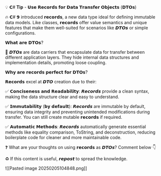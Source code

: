 💡 𝗖# 𝐓𝐢𝐩 - 𝗨𝘀𝗲 𝗥𝗲𝗰𝗼𝗿𝗱𝘀 𝗳𝗼𝗿 𝗗𝗮𝘁𝗮 𝗧𝗿𝗮𝗻𝘀𝗳𝗲𝗿 𝗢𝗯𝗷𝗲𝗰𝘁𝘀 (𝗗𝗧𝗢𝘀)  
  
🔥 𝗖# 𝟵 introduced 𝗿𝗲𝗰𝗼𝗿𝗱𝘀, a new data type ideal for defining immutable data models. Like classes, 𝗿𝗲𝗰𝗼𝗿𝗱𝘀 offer value semantics and unique features that make them well-suited for scenarios like 𝘿𝙏𝙊𝙨 or simple configurations.  
  
𝗪𝗵𝗮𝘁 𝗮𝗿𝗲 𝗗𝗧𝗢𝘀?  
  
🚀 𝘿𝙏𝙊𝙨 are data carriers that encapsulate data for transfer between different application layers. They hide internal data structures and implementation details, promoting loose coupling.  
  
𝗪𝗵𝘆 𝗮𝗿𝗲 𝗿𝗲𝗰𝗼𝗿𝗱𝘀 𝗽𝗲𝗿𝗳𝗲𝗰𝘁 𝗳𝗼𝗿 𝗗𝗧𝗢𝘀?  
  
𝗥𝗲𝗰𝗼𝗿𝗱𝘀 excel at 𝘿𝙏𝙊 creation due to their:  
  
✅ 𝗖𝗼𝗻𝗰𝗶𝘀𝗲𝗻𝗲𝘀𝘀 𝗮𝗻𝗱 𝗥𝗲𝗮𝗱𝗮𝗯𝗶𝗹𝗶𝘁𝘆: 𝙍𝙚𝙘𝙤𝙧𝙙𝙨 provide a clean syntax, making the data structure clear and easy to understand.  
  
✅ 𝗜𝗺𝗺𝘂𝘁𝗮𝗯𝗶𝗹𝗶𝘁𝘆 (𝗯𝘆 𝗱𝗲𝗳𝗮𝘂𝗹𝘁): 𝙍𝙚𝙘𝙤𝙧𝙙𝙨 are immutable by default, ensuring data integrity and preventing unintended modifications during transfer. You can still create mutable 𝗿𝗲𝗰𝗼𝗿𝗱𝘀 if required.  
  
✅ 𝗔𝘂𝘁𝗼𝗺𝗮𝘁𝗶𝗰 𝗠𝗲𝘁𝗵𝗼𝗱𝘀: 𝙍𝙚𝙘𝙤𝙧𝙙𝙨 automatically generate essential methods like equality comparison, ToString, and deconstruction, reducing boilerplate code for cleaner and more maintainable code.  
  
❓ What are your thoughts on using 𝗿𝗲𝗰𝗼𝗿𝗱𝘀 as 𝘿𝙏𝙊𝙨? Comment below 👇  
  
♻️ If this content is useful, 𝙧𝙚𝙥𝙤𝙨𝙩 to spread the knowledge.

![[Pasted image 20250205104848.png]]